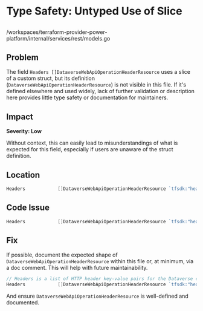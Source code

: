 # Type Safety: Untyped Use of Slice

##

/workspaces/terraform-provider-power-platform/internal/services/rest/models.go

## Problem

The field `Headers []DataverseWebApiOperationHeaderResource` uses a slice of a custom struct, but its definition (`DataverseWebApiOperationHeaderResource`) is not visible in this file. If it's defined elsewhere and used widely, lack of further validation or description here provides little type safety or documentation for maintainers.

## Impact

**Severity: Low**

Without context, this can easily lead to misunderstandings of what is expected for this field, especially if users are unaware of the struct definition.

## Location

```go
Headers            []DataverseWebApiOperationHeaderResource `tfsdk:"headers"`
```

## Code Issue

```go
Headers            []DataverseWebApiOperationHeaderResource `tfsdk:"headers"`
```

## Fix

If possible, document the expected shape of `DataverseWebApiOperationHeaderResource` within this file or, at minimum, via a doc comment. This will help with future maintainability.

```go
// Headers is a list of HTTP header key-value pairs for the Dataverse call.
Headers            []DataverseWebApiOperationHeaderResource `tfsdk:"headers"`
```

And ensure `DataverseWebApiOperationHeaderResource` is well-defined and documented.

